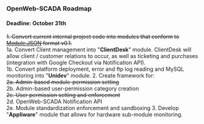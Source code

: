 ### OpenWeb-SCADA Roadmap ###
#### Deadline: October 31th ####

<del>1. Convert current internal project code into modules that conform to [Module.JSON](https://github.com/JoshStrobl/OpenWeb-SCADA/blob/master/docs/Module_Format.md) format v0.1.</del><br />
1a. Convert Client management into "**ClientDesk**" module. ClientDesk will allow client / customer relations to occur, as well as ticketing and purchases (integration with Google Checkout via Notification API).<br />
1b. Convert platform deployment, error and ftp log reading and MySQL monitoring into "**Unidev**" module.
2. Create framework for:<br />
<del>2a. Admin-based module-permission setting</del><br />
2b. Admin-based user-permission category creation<br />
<del>2c. User permission setting and enforcement</del><br />
2d. OpenWeb-SCADA Notification API<br />
2e. Module standardization enforcement and sandboxing
3. Develop "**Appliware**" module that allows for hardware sub-module monitoring.